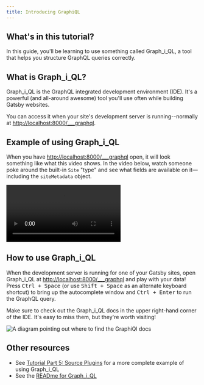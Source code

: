 ```yaml
---
title: Introducing GraphiQL
---
```


## What's in this tutorial?

In this guide, you'll be learning to use something called Graph_i_QL, a tool that helps you structure GraphQL queries correctly.

## What is Graph_i_QL?

Graph_i_QL is the GraphQL integrated development environment (IDE). It's a powerful (and all-around awesome) tool
you'll use often while building Gatsby websites.

You can access it when your site's development server is running--normally at
<http://localhost:8000/___graphql>.

## Example of using Graph_i_QL

When you have <http://localhost:8000/___graphql> open, it will look something like what this video shows. In the video below, watch someone poke around the built-in `Site` "type" and see what fields are available
on it—including the `siteMetadata` object.

<video controls="controls" autoplay="true" loop="true">
  <source type="video/mp4" src="/graphiql-explore.mp4"></source>
  <p>Your browser does not support the video element.</p>
</video>

## How to use Graph_i_QL

When the development server is running for one of your Gatsby sites, open Graph_i_QL at <http://localhost:8000/___graphql> and play with your data! Press <kbd>Ctrl + Space</kbd> (or use <kbd>Shift + Space</kbd> as an alternate keyboard shortcut) to bring up the autocomplete window and <kbd>Ctrl + Enter</kbd> to run the GraphQL query.

Make sure to check out the Graph_i_QL docs in the upper right-hand corner of the IDE. It's easy to miss them, but they're worth visiting!

![A diagram pointing out where to find the GraphiQl docs](graphiql-docs.png)

## Other resources

- See [Tutorial Part 5: Source Plugins](/tutorial/part-five/) for a more complete example of using Graph_i_QL
- See the [READme for Graph_i_QL](https://github.com/graphql/graphiql)
